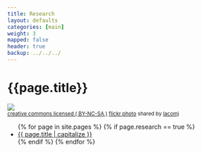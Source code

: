 ```yaml
---
title: Research 
layout: defaults
categories: [main]
weight: 3
mapped: false
header: true
backup: ../../../
---
```


# {{page.title}} 

<a title="footprints in the sky" href="http://flickr.com/photos/40137058@N07/4864666639"><img class="img-responsive-tight" src="http://farm5.static.flickr.com/4098/4864666639_ed8a9fe5b5_z.jpg" /></a><br /><small><a href="http://creativecommons.org/licenses/by-nc-sa/2.0/">creative commons licensed ( BY-NC-SA )</a> <a title="footprints in the sky" href="http://flickr.com/photos/40137058@N07/4864666639">flickr photo</a> shared by <a href="http://flickr.com/people/40137058@N07">lacomj</a></small>

<ul class="fa-ul">
{% for page in site.pages %}
{% if page.research == true %}
<li><i class="fa-li fa fa-arrow-right"></i><a class="major" href="{{ page.url }}">{{ page.title | capitalize }}</a> </li>
{% endif %} 
{% endfor %}
</ul>

